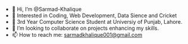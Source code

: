 - 👋 Hi, I’m @Sarmad-Khalique
- 👀 Interested in Coding, Web Development, Data Sience and Cricket
- 🌱 3rd Year Computer Science Student at Universiy of Punjab, Lahore.
- 💞️ I’m looking to collaborate on projects enhancing my skills.
- 📫 How to reach me: sarmadkhalique001@gmail.com

<!---
Sarmad-Khalique/Sarmad-Khalique is a ✨ special ✨ repository because its `README.md` (this file) appears on your GitHub profile.
You can click the Preview link to take a look at your changes.
--->
